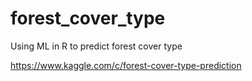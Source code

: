 # forest_cover_type

Using ML in R to predict forest cover type 

https://www.kaggle.com/c/forest-cover-type-prediction
